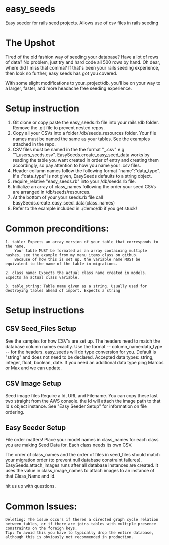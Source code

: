 # easy_seeds
Easy seeder for rails seed projects. Allows use of csv files in rails seeding


# The Upshot

Tired of the old fashion way of seeding your database? Have a lot of rows of data? No problem, just try and hard code all 500 rows by hand. Oh dear, where did I miss that comma? 
If that's been your rails seeding experience, then look no further, easy seeds has got you covered. 

With some slight modifications to your_project/db, you'll be on your way to a larger, faster, and more headache free seeding experience.

# Setup instruction

1. Git clone or copy paste the easy_seeds.rb file into your rails /db folder. Remove the .git file to prevent nested repos.
2. Copy all your CSVs into a folder /db/seeds_resources folder. Your file names must be named the same as your tables. See the examples attached in the repo.
3. CSV files must be named in the the format "<number>_<tablename plural>.csv" e.g "1_users_seeds.csv". EasySeeds.create_easy_seed_data works by reading the table you want created in order of entry and creating them accordingly, so pay attention to how you name your .csv files.
4. Header collumn names follow the following format "name":"data_type". If a :"data_type" is not given, EasySeeds defaults to a string object.
5. require_relative "easy_seeds.rb" into your /db/seeds.rb file.
6. Initialize an array of class_names following the order your seed CSVs are arranged in /db/seeds/resources.
7. At the bottom of your your seeds.rb file call EasySeeds.create_easy_seed_data(class_names)
8. Refer to the example included in ./demo/db if you get stuck!

# Common preconditions:

    1. table: Expects an array version of your table that corresponds to the name. 
        Your table MUST be formated as an array containing multiple hashes, see the example from my menu_items class on github.
        Because of how this is set up, the variable name MUST be equivalent to the name of the table in migrations.

    2. class_name: Expects the actual class name created in models. Expects an actual class variable.

    3. table_string: Table name given as a string. Usually used for destroying tables ahead of import. Expects a string



# Setup instructions

## CSV Seed_Files Setup 

See the samples for how CSV's are set up. The headers need to match the database column names exactly. 
Use the format -- column_name:data_type -- for the headers. easy_seeds will do type conversion for you. Default is "string" and does not need to be declared. 
Accepted data types: string, integer, float, boolean, date. 
If you need an additional data type ping Marcos or Max and we can update. 

## CSV Image Setup

Seed image files Require a Id, URL and Filename. You can copy these last two straight from the AWS console.
the Id will attach the image path to that Id's object instance. See "Easy Seeder Setup" for information on file ordering. 

## Easy Seeder Setup 

File order matters!
Place your model names in class_names for each class you are making Seed Data for. Each class needs its own CSV. 

The order of class_names and the order of files in seed_files should match your migration order (to prevent null database constraint failures).
EasySeeds.attach_images runs after all database instances are created. It uses the value in class_image_names 
to attach images to an instance of that Class_Name and Id. 

hit us up with questions. 


# Common Issues:

    Deleting: The issue occurs if theres a directed graph cycle relation between tables, or if there are joins tables with multiple presence constraints on the foreign keys. 
    Tip: To avoid this you have to typically drop the entire database, although this is obviously not recommended in production.

